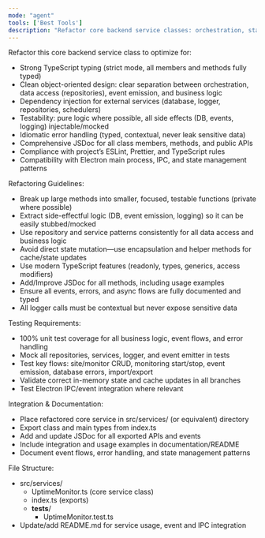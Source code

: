 ```yaml
---
mode: "agent"
tools: ['Best Tools']
description: "Refactor core backend service classes: orchestration, state, repository and event logic for maintainability, type safety, and testability"
---
```


Refactor this core backend service class to optimize for:

- Strong TypeScript typing (strict mode, all members and methods fully typed)
- Clean object-oriented design: clear separation between orchestration, data access (repositories), event emission, and business logic
- Dependency injection for external services (database, logger, repositories, schedulers)
- Testability: pure logic where possible, all side effects (DB, events, logging) injectable/mocked
- Idiomatic error handling (typed, contextual, never leak sensitive data)
- Comprehensive JSDoc for all class members, methods, and public APIs
- Compliance with project’s ESLint, Prettier, and TypeScript rules
- Compatibility with Electron main process, IPC, and state management patterns

Refactoring Guidelines:

- Break up large methods into smaller, focused, testable functions (private where possible)
- Extract side-effectful logic (DB, event emission, logging) so it can be easily stubbed/mocked
- Use repository and service patterns consistently for all data access and business logic
- Avoid direct state mutation—use encapsulation and helper methods for cache/state updates
- Use modern TypeScript features (readonly, types, generics, access modifiers)
- Add/Improve JSDoc for all methods, including usage examples
- Ensure all events, errors, and async flows are fully documented and typed
- All logger calls must be contextual but never expose sensitive data

Testing Requirements:

- 100% unit test coverage for all business logic, event flows, and error handling
- Mock all repositories, services, logger, and event emitter in tests
- Test key flows: site/monitor CRUD, monitoring start/stop, event emission, database errors, import/export
- Validate correct in-memory state and cache updates in all branches
- Test Electron IPC/event integration where relevant

Integration & Documentation:

- Place refactored core service in src/services/ (or equivalent) directory
- Export class and main types from index.ts
- Add and update JSDoc for all exported APIs and events
- Include integration and usage examples in documentation/README
- Document event flows, error handling, and state management patterns

File Structure:

- src/services/
  - UptimeMonitor.ts (core service class)
  - index.ts (exports)
  - **tests**/
    - UptimeMonitor.test.ts
- Update/add README.md for service usage, event and IPC integration
